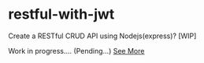 # restful-with-jwt

Create a RESTful CRUD API using Nodejs(express)? [WIP]

Work in progress.... (Pending...)
[See More](fb.me/ryangek)
